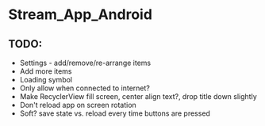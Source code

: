 # Stream_App_Android

## TODO:
* Settings - add/remove/re-arrange items
* Add more items
* Loading symbol
* Only allow when connected to internet?
* Make RecyclerView fill screen, center align text?, drop title down slightly
* Don't reload app on screen rotation
* Soft? save state vs. reload every time buttons are pressed
